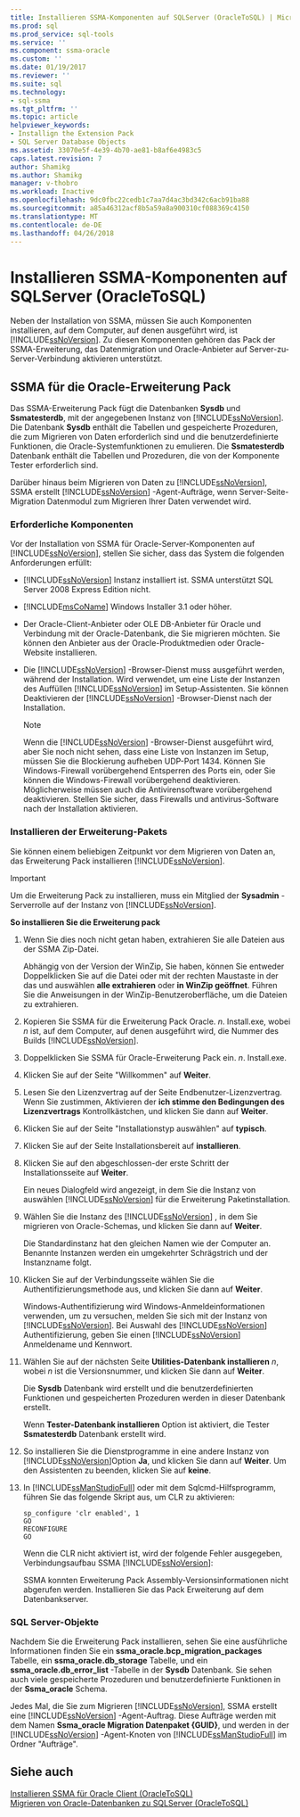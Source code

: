 ```yaml
---
title: Installieren SSMA-Komponenten auf SQLServer (OracleToSQL) | Microsoft Docs
ms.prod: sql
ms.prod_service: sql-tools
ms.service: ''
ms.component: ssma-oracle
ms.custom: ''
ms.date: 01/19/2017
ms.reviewer: ''
ms.suite: sql
ms.technology:
- sql-ssma
ms.tgt_pltfrm: ''
ms.topic: article
helpviewer_keywords:
- Installign the Extension Pack
- SQL Server Database Objects
ms.assetid: 33070e5f-4e39-4b70-ae81-b8af6e4983c5
caps.latest.revision: 7
author: Shamikg
ms.author: Shamikg
manager: v-thobro
ms.workload: Inactive
ms.openlocfilehash: 9dc0fbc22cedb1c7aa7d4ac3bd342c6acb91ba88
ms.sourcegitcommit: a85a46312acf8b5a59a8a900310cf088369c4150
ms.translationtype: MT
ms.contentlocale: de-DE
ms.lasthandoff: 04/26/2018
---
```

# <a name="installing-ssma-components-on-sql-server-oracletosql"></a>Installieren SSMA-Komponenten auf SQLServer (OracleToSQL)
Neben der Installation von SSMA, müssen Sie auch Komponenten installieren, auf dem Computer, auf denen ausgeführt wird, ist [!INCLUDE[ssNoVersion](../../includes/ssnoversion_md.md)]. Zu diesen Komponenten gehören das Pack der SSMA-Erweiterung, das Datenmigration und Oracle-Anbieter auf Server-zu-Server-Verbindung aktivieren unterstützt.  
  
## <a name="ssma-for-oracle-extension-pack"></a>SSMA für die Oracle-Erweiterung Pack  
Das SSMA-Erweiterung Pack fügt die Datenbanken **Sysdb** und **Ssmatesterdb**, mit der angegebenen Instanz von [!INCLUDE[ssNoVersion](../../includes/ssnoversion_md.md)]. Die Datenbank **Sysdb** enthält die Tabellen und gespeicherte Prozeduren, die zum Migrieren von Daten erforderlich sind und die benutzerdefinierte Funktionen, die Oracle-Systemfunktionen zu emulieren. Die **Ssmatesterdb** Datenbank enthält die Tabellen und Prozeduren, die von der Komponente Tester erforderlich sind.  
  
Darüber hinaus beim Migrieren von Daten zu [!INCLUDE[ssNoVersion](../../includes/ssnoversion_md.md)], SSMA erstellt [!INCLUDE[ssNoVersion](../../includes/ssnoversion_md.md)] -Agent-Aufträge, wenn Server-Seite-Migration Datenmodul zum Migrieren Ihrer Daten verwendet wird.  
  
### <a name="prerequisites"></a>Erforderliche Komponenten  
Vor der Installation von SSMA für Oracle-Server-Komponenten auf [!INCLUDE[ssNoVersion](../../includes/ssnoversion_md.md)], stellen Sie sicher, dass das System die folgenden Anforderungen erfüllt:  
  
-   [!INCLUDE[ssNoVersion](../../includes/ssnoversion_md.md)] Instanz installiert ist. SSMA unterstützt SQL Server 2008 Express Edition nicht.  
  
-   [!INCLUDE[msCoName](../../includes/msconame_md.md)] Windows Installer 3.1 oder höher.  
  
-   Der Oracle-Client-Anbieter oder OLE DB-Anbieter für Oracle und Verbindung mit der Oracle-Datenbank, die Sie migrieren möchten. Sie können den Anbieter aus der Oracle-Produktmedien oder Oracle-Website installieren.  
  
-   Die [!INCLUDE[ssNoVersion](../../includes/ssnoversion_md.md)] -Browser-Dienst muss ausgeführt werden, während der Installation. Wird verwendet, um eine Liste der Instanzen des Auffüllen [!INCLUDE[ssNoVersion](../../includes/ssnoversion_md.md)] im Setup-Assistenten. Sie können Deaktivieren der [!INCLUDE[ssNoVersion](../../includes/ssnoversion_md.md)] -Browser-Dienst nach der Installation.  
  
    > [!NOTE]  
    > Wenn die [!INCLUDE[ssNoVersion](../../includes/ssnoversion_md.md)] -Browser-Dienst ausgeführt wird, aber Sie noch nicht sehen, dass eine Liste von Instanzen im Setup, müssen Sie die Blockierung aufheben UDP-Port 1434. Können Sie Windows-Firewall vorübergehend Entsperren des Ports ein, oder Sie können die Windows-Firewall vorübergehend deaktivieren. Möglicherweise müssen auch die Antivirensoftware vorübergehend deaktivieren. Stellen Sie sicher, dass Firewalls und antivirus-Software nach der Installation aktivieren.  
  
### <a name="installing-the-extension-pack"></a>Installieren der Erweiterung-Pakets  
Sie können einem beliebigen Zeitpunkt vor dem Migrieren von Daten an, das Erweiterung Pack installieren [!INCLUDE[ssNoVersion](../../includes/ssnoversion_md.md)].  
  
> [!IMPORTANT]  
> Um die Erweiterung Pack zu installieren, muss ein Mitglied der **Sysadmin** -Serverrolle auf der Instanz von [!INCLUDE[ssNoVersion](../../includes/ssnoversion_md.md)].  
  
**So installieren Sie die Erweiterung pack**  
  
1.  Wenn Sie dies noch nicht getan haben, extrahieren Sie alle Dateien aus der SSMA Zip-Datei.  
  
    Abhängig von der Version der WinZip, Sie haben, können Sie entweder Doppelklicken Sie auf die Datei oder mit der rechten Maustaste in der das und auswählen **alle extrahieren** oder **in WinZip geöffnet**. Führen Sie die Anweisungen in der WinZip-Benutzeroberfläche, um die Dateien zu extrahieren.  
  
2.  Kopieren Sie SSMA für die Erweiterung Pack Oracle. *n*. Install.exe, wobei *n* ist, auf dem Computer, auf denen ausgeführt wird, die Nummer des Builds [!INCLUDE[ssNoVersion](../../includes/ssnoversion_md.md)].  
  
3.  Doppelklicken Sie SSMA für Oracle-Erweiterung Pack ein. *n*. Install.exe.  
  
4.  Klicken Sie auf der Seite "Willkommen" auf **Weiter**.  
  
5.  Lesen Sie den Lizenzvertrag auf der Seite Endbenutzer-Lizenzvertrag. Wenn Sie zustimmen, Aktivieren der **ich stimme den Bedingungen des Lizenzvertrags** Kontrollkästchen, und klicken Sie dann auf **Weiter**.  
  
6.  Klicken Sie auf der Seite "Installationstyp auswählen" auf **typisch**.  
  
7.  Klicken Sie auf der Seite Installationsbereit auf **installieren**.  
  
8.  Klicken Sie auf den abgeschlossen-der erste Schritt der Installationsseite auf **Weiter**.  
  
    Ein neues Dialogfeld wird angezeigt, in dem Sie die Instanz von auswählen [!INCLUDE[ssNoVersion](../../includes/ssnoversion_md.md)] für die Erweiterung Paketinstallation.  
  
9. Wählen Sie die Instanz des [!INCLUDE[ssNoVersion](../../includes/ssnoversion_md.md)] , in dem Sie migrieren von Oracle-Schemas, und klicken Sie dann auf **Weiter**.  
  
    Die Standardinstanz hat den gleichen Namen wie der Computer an. Benannte Instanzen werden ein umgekehrter Schrägstrich und der Instanzname folgt.  
  
10. Klicken Sie auf der Verbindungsseite wählen Sie die Authentifizierungsmethode aus, und klicken Sie dann auf **Weiter**.  
  
    Windows-Authentifizierung wird Windows-Anmeldeinformationen verwenden, um zu versuchen, melden Sie sich mit der Instanz von [!INCLUDE[ssNoVersion](../../includes/ssnoversion_md.md)]. Bei Auswahl des [!INCLUDE[ssNoVersion](../../includes/ssnoversion_md.md)] Authentifizierung, geben Sie einen [!INCLUDE[ssNoVersion](../../includes/ssnoversion_md.md)] Anmeldename und Kennwort.  
  
11. Wählen Sie auf der nächsten Seite **Utilities-Datenbank installieren** *n*, wobei *n* ist die Versionsnummer, und klicken Sie dann auf **Weiter**.  
  
    Die **Sysdb** Datenbank wird erstellt und die benutzerdefinierten Funktionen und gespeicherten Prozeduren werden in dieser Datenbank erstellt.  
  
    Wenn **Tester-Datenbank installieren** Option ist aktiviert, die Tester **Ssmatesterdb** Datenbank erstellt wird.  
  
12. So installieren Sie die Dienstprogramme in eine andere Instanz von [!INCLUDE[ssNoVersion](../../includes/ssnoversion_md.md)]Option **Ja**, und klicken Sie dann auf **Weiter**. Um den Assistenten zu beenden, klicken Sie auf **keine**.  
  
13. In [!INCLUDE[ssManStudioFull](../../includes/ssmanstudiofull_md.md)] oder mit dem Sqlcmd-Hilfsprogramm, führen Sie das folgende Skript aus, um CLR zu aktivieren:  
  
    ```  
    sp_configure 'clr enabled', 1  
    GO  
    RECONFIGURE  
    GO  
    ```  
    Wenn die CLR nicht aktiviert ist, wird der folgende Fehler ausgegeben, Verbindungsaufbau SSMA [!INCLUDE[ssNoVersion](../../includes/ssnoversion_md.md)]:  
  
    SSMA konnten Erweiterung Pack Assembly-Versionsinformationen nicht abgerufen werden. Installieren Sie das Pack Erweiterung auf dem Datenbankserver.  
  
### <a name="sql-server-database-objects"></a>SQL Server-Objekte  
Nachdem Sie die Erweiterung Pack installieren, sehen Sie eine ausführliche Informationen finden Sie ein **ssma_oracle.bcp_migration_packages** Tabelle, ein **ssma_oracle.db_storage** Tabelle, und ein **ssma_oracle.db_error_list** -Tabelle in der **Sysdb** Datenbank. Sie sehen auch viele gespeicherte Prozeduren und benutzerdefinierte Funktionen in der **Ssma_oracle** Schema.  
  
Jedes Mal, die Sie zum Migrieren [!INCLUDE[ssNoVersion](../../includes/ssnoversion_md.md)], SSMA erstellt eine [!INCLUDE[ssNoVersion](../../includes/ssnoversion_md.md)] -Agent-Auftrag. Diese Aufträge werden mit dem Namen **Ssma_oracle Migration Datenpaket {GUID}**, und werden in der [!INCLUDE[ssNoVersion](../../includes/ssnoversion_md.md)] -Agent-Knoten von [!INCLUDE[ssManStudioFull](../../includes/ssmanstudiofull_md.md)] im Ordner "Aufträge".  
  
## <a name="see-also"></a>Siehe auch  
[Installieren SSMA für Oracle Client &#40;OracleToSQL&#41;](../../ssma/oracle/installing-ssma-for-oracle-client-oracletosql.md)  
[Migrieren von Oracle-Datenbanken zu SQLServer &#40;OracleToSQL&#41;](../../ssma/oracle/migrating-oracle-databases-to-sql-server-oracletosql.md)  
  
